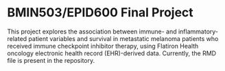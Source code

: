 # BMIN503/EPID600 Final Project

This project explores the association between immune- and inflammatory-related patient variables and survival in metastatic melanoma patients who received immune checkpoint inhibitor therapy, using Flatiron Health oncology electronic health record (EHR)-derived data. Currently, the RMD file is present in the repository.

